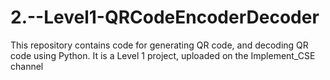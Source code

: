 # 2.--Level1-QRCodeEncoderDecoder
This repository contains code for generating QR code, and decoding QR code using Python. It is a Level 1 project, uploaded on the Implement_CSE channel
